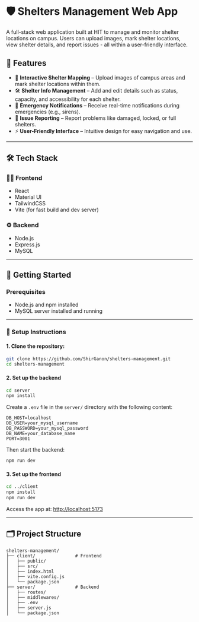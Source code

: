 # 🛡️ Shelters Management Web App

A full-stack web application built at HIT to manage and monitor shelter locations on campus. Users can upload images, mark shelter locations, view shelter details, and report issues - all within a user-friendly interface.

## 📌 Features

* 📍 **Interactive Shelter Mapping** – Upload images of campus areas and mark shelter locations within them.
* 🛠️ **Shelter Info Management** – Add and edit details such as status, capacity, and accessibility for each shelter.
* 🚨 **Emergency Notifications** – Receive real-time notifications during emergencies (e.g., sirens).
* 📝 **Issue Reporting** – Report problems like damaged, locked, or full shelters.
* ⚡ **User-Friendly Interface** – Intuitive design for easy navigation and use.

---

## 🛠️ Tech Stack

### 🧑‍🎨 Frontend

* React
* Material UI
* TailwindCSS
* Vite (for fast build and dev server)

### ⚙️ Backend

* Node.js
* Express.js
* MySQL

---

## 🚀 Getting Started

### Prerequisites

* Node.js and npm installed
* MySQL server installed and running

---

### 🔧 Setup Instructions

#### 1. Clone the repository:

```bash
git clone https://github.com/ShirGanon/shelters-management.git
cd shelters-management
```

#### 2. Set up the backend

```bash
cd server
npm install
```

Create a `.env` file in the `server/` directory with the following content:

```
DB_HOST=localhost
DB_USER=your_mysql_username
DB_PASSWORD=your_mysql_password
DB_NAME=your_database_name
PORT=3001
```

Then start the backend:

```bash
npm run dev
```

#### 3. Set up the frontend

```bash
cd ../client
npm install
npm run dev
```

Access the app at: [http://localhost:5173](http://localhost:5173)

---

## 🗂️ Project Structure

```
shelters-management/
├── client/               # Frontend
│   ├── public/
│   ├── src/
│   ├── index.html
│   ├── vite.config.js
│   └── package.json
├── server/               # Backend
│   ├── routes/
│   ├── middlewares/
│   ├── .env
│   ├── server.js
│   └── package.json
```
